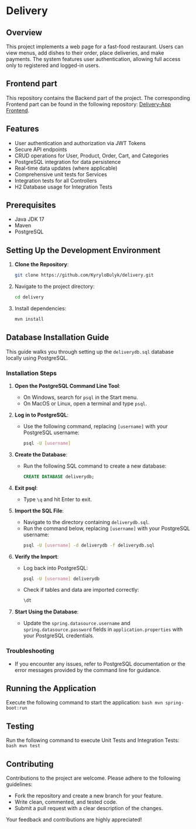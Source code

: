 # Delivery


## Overview
This project implements a web page for a fast-food restaurant. Users can view menus, add dishes to their order, place deliveries, and make payments. The system features user authentication, allowing full access only to registered and logged-in users.


## Frontend part
This repository contains the Backend part of the project. The corresponding Frontend part can be found in the following repository: [Delivery-App Frontend](https://github.com/oXide0/Delivery-App).


## Features
- User authentication and authorization via JWT Tokens
- Secure API endpoints
- CRUD operations for User, Product, Order, Cart, and Categories
- PostgreSQL integration for data persistence
- Real-time data updates (where applicable)
- Comprehensive unit tests for Services
- Integration tests for all Controllers
- H2 Database usage for Integration Tests


## Prerequisites
- Java JDK 17
- Maven
- PostgreSQL


## Setting Up the Development Environment
1. **Clone the Repository**:
    ```bash
   git clone https://github.com/KyryloBulyk/delivery.git
    ```

2. Navigate to the project directory:
    ```bash
    cd delivery
    ```

3. Install dependencies:
    ```bash
    mvn install
    ```


## Database Installation Guide

This guide walks you through setting up the `deliverydb.sql` database locally using PostgreSQL.

### Installation Steps

1. **Open the PostgreSQL Command Line Tool**:
   - On Windows, search for `psql` in the Start menu.
   - On MacOS or Linux, open a terminal and type `psql`.

2. **Log in to PostgreSQL**:
   - Use the following command, replacing `[username]` with your PostgreSQL username:
     ```bash
     psql -U [username]
     ```

3. **Create the Database**:
   - Run the following SQL command to create a new database:
     ```sql
     CREATE DATABASE deliverydb;
     ```

4. **Exit psql**:
   - Type `\q` and hit Enter to exit.

5. **Import the SQL File**:
   - Navigate to the directory containing `deliverydb.sql`.
   - Run the command below, replacing `[username]` with your PostgreSQL username:
     ```bash
     psql -U [username] -d deliverydb -f deliverydb.sql
     ```

6. **Verify the Import**:
   - Log back into PostgreSQL:
     ```bash
     psql -U [username] deliverydb
     ```
   - Check if tables and data are imported correctly:
     ```sql
     \dt
     ```

7. **Start Using the Database**:
   - Update the `spring.datasource.username` and `spring.datasource.password` fields in `application.properties` with your PostgreSQL credentials.


### Troubleshooting

- If you encounter any issues, refer to PostgreSQL documentation or the error messages provided by the command line for guidance.


## Running the Application
Execute the following command to start the application:
    ```bash
    mvn spring-boot:run
    ```


## Testing
Run the following command to execute Unit Tests and Integration Tests:
    ```bash
    mvn test
    ```


## Contributing
Contributions to the project are welcome. Please adhere to the following guidelines:
- Fork the repository and create a new branch for your feature.
- Write clean, commented, and tested code.
- Submit a pull request with a clear description of the changes.

Your feedback and contributions are highly appreciated!